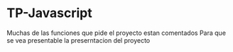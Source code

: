 # TP-Javascript
Muchas de las funciones que pide el proyecto estan comentados
Para que se vea presentable la preserntacion del proyecto
